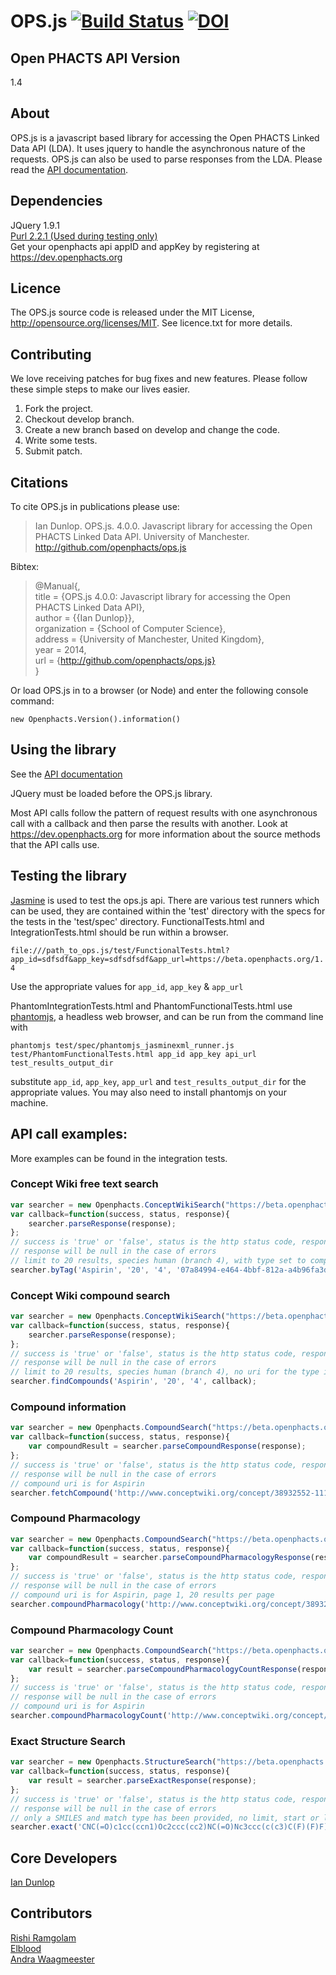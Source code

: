 # OPS.js [![Build Status](https://travis-ci.org/openphacts/ops.js.svg?branch=develop)](https://travis-ci.org/openphacts/ops.js) [![DOI](https://zenodo.org/badge/doi/10.5281/zenodo.13044.svg)](http://dx.doi.org/10.5281/zenodo.13044)

## Open PHACTS API Version

1.4

## About
OPS.js is a javascript based library for accessing the Open PHACTS Linked Data API (LDA). It uses jquery to handle the asynchronous nature of the requests. OPS.js can also be used to parse responses from the LDA.
Please read the [API documentation](http://openphacts.github.io/ops.js "OPS.js API documentation").
 
## Dependencies
JQuery 1.9.1  
[Purl 2.2.1 (Used during testing only)](https://github.com/allmarkedup/jQuery-URL-Parser "Purl URL library")  
Get your openphacts api appID and appKey by registering at https://dev.openphacts.org

## Licence
The OPS.js source code is released under the MIT License, http://opensource.org/licenses/MIT. See licence.txt for more details.

## Contributing  
We love receiving patches for bug fixes and new features. Please follow these simple steps to make our lives easier.  

1. Fork the project.
2. Checkout develop branch.
3. Create a new branch based on develop and change the code.
4. Write some tests.
5. Submit patch.

## Citations  
To cite OPS.js in publications please use:  

>Ian Dunlop. OPS.js. 4.0.0. Javascript library for accessing the Open PHACTS Linked Data API. University of Manchester. http://github.com/openphacts/ops.js

Bibtex:

>@Manual{,  
>title = {OPS.js 4.0.0: Javascript library for accessing the Open PHACTS Linked Data API},  
>author = {{Ian Dunlop}},  
>organization = {School of Computer Science},  
>address = {University of Manchester, United Kingdom},  
>year = 2014,  
>url = {http://github.com/openphacts/ops.js}  
>} 

Or load OPS.js in to a browser (or Node) and enter the following console command:

`new Openphacts.Version().information()`

## Using the library
See the [API documentation](http://openphacts.github.io/ops.js "OPS.js API documentation")  

JQuery must be loaded before the OPS.js library.  

Most API calls follow the pattern of request results with one asynchronous call with a callback and then parse the results with another.
Look at https://dev.openphacts.org for more information about the source methods that the API calls use.

## Testing the library

[Jasmine](http://pivotal.github.io/jasmine/ "Jasmine javascript testing framework") is used to test the ops.js api. There are various test runners which can be used, they
are contained within the 'test' directory with the specs for the tests in the 'test/spec' directory. FunctionalTests.html and IntegrationTests.html should be run within a browser.

`file:///path_to_ops.js/test/FunctionalTests.html?app_id=sdfsdf&app_key=sdfsdfsdf&app_url=https://beta.openphacts.org/1.4`

Use the appropriate values for `app_id`, `app_key` & `app_url`

PhantomIntegrationTests.html and PhantomFunctionalTests.html use [phantomjs](http://phantomjs.org "PhanotmJS headless web browser"), a headless web browser, and
can be run from the command line with  

`phantomjs test/spec/phantomjs_jasminexml_runner.js test/PhantomFunctionalTests.html app_id app_key api_url test_results_output_dir`

substitute `app_id`, `app_key`, `app_url` and `test_results_output_dir` for the appropriate values. You may also need to install phantomjs on your machine.

## API call examples:

More examples can be found in the integration tests.

### Concept Wiki free text search

```javascript
var searcher = new Openphacts.ConceptWikiSearch("https://beta.openphacts.org/1.4", appID, appKey);  
var callback=function(success, status, response){  
    searcher.parseResponse(response);
};  
// success is 'true' or 'false', status is the http status code, response is the raw result which the parser function accepts  
// response will be null in the case of errors  
// limit to 20 results, species human (branch 4), with type set to compounds (uuid 07a800....)  
searcher.byTag('Aspirin', '20', '4', '07a84994-e464-4bbf-812a-a4b96fa3d197', callback);
```
### Concept Wiki compound search

```javascript
var searcher = new Openphacts.ConceptWikiSearch("https://beta.openphacts.org/1.4", appID, appKey);  
var callback=function(success, status, response){  
    searcher.parseResponse(response);
};  
// success is 'true' or 'false', status is the http status code, response is the raw result which the parser function accepts  
// response will be null in the case of errors  
// limit to 20 results, species human (branch 4), no uri for the type is required  
searcher.findCompounds('Aspirin', '20', '4', callback);
```
### Compound information

```javascript
var searcher = new Openphacts.CompoundSearch("https://beta.openphacts.org/1.4", appID, appKey);  
var callback=function(success, status, response){  
    var compoundResult = searcher.parseCompoundResponse(response);  
};  
// success is 'true' or 'false', status is the http status code, response is the raw result which the parser function accepts  
// response will be null in the case of errors  
// compound uri is for Aspirin  
searcher.fetchCompound('http://www.conceptwiki.org/concept/38932552-111f-4a4e-a46a-4ed1d7bdf9d5', null, callback);
```
### Compound Pharmacology

```javascript
var searcher = new Openphacts.CompoundSearch("https://beta.openphacts.org/1.4", appID, appKey);  
var callback=function(success, status, response){  
    var compoundResult = searcher.parseCompoundPharmacologyResponse(response);  
};  
// success is 'true' or 'false', status is the http status code, response is the raw result which the parser function accepts  
// response will be null in the case of errors  
// compound uri is for Aspirin, page 1, 20 results per page  
searcher.compoundPharmacology('http://www.conceptwiki.org/concept/38932552-111f-4a4e-a46a-4ed1d7bdf9d5', null, null, null, null, null, null, null, null, null, null, null, null, null, null, null, null, 1, 20, null, null, callback);
```
### Compound Pharmacology Count

```javascript
var searcher = new Openphacts.CompoundSearch("https://beta.openphacts.org/1.4", appID, appKey);  
var callback=function(success, status, response){  
    var result = searcher.parseCompoundPharmacologyCountResponse(response);  
};  
// success is 'true' or 'false', status is the http status code, response is the raw result which the parser function accepts  
// response will be null in the case of errors  
// compound uri is for Aspirin  
searcher.compoundPharmacologyCount('http://www.conceptwiki.org/concept/38932552-111f-4a4e-a46a-4ed1d7bdf9d5', null, null, null, null, null, null, null, null, null, null, null, null, null, null, null, null, null, callback);
```

### Exact Structure Search

```javascript
var searcher = new Openphacts.StructureSearch("https://beta.openphacts.org/1.4", appID, appKey);  
var callback=function(success, status, response){  
    var result = searcher.parseExactResponse(response);  
};  
// success is 'true' or 'false', status is the http status code, response is the raw result which the parser function accepts  
// response will be null in the case of errors  
// only a SMILES and match type has been provided, no limit, start or length  
searcher.exact('CNC(=O)c1cc(ccn1)Oc2ccc(cc2)NC(=O)Nc3ccc(c(c3)C(F)(F)F)Cl', 0, callback);
```

## Core Developers
[Ian Dunlop](https://github.com/ianwdunlop "Ian Dunlop - original developer")

## Contributors
[Rishi Ramgolam](https://github.com/rishiramgolam "rishiramgolam")  
[Elblood](https://github.com/Elblood "Elblood")  
[Andra Waagmeester](https://github.com/andrawaag "andraawag")
